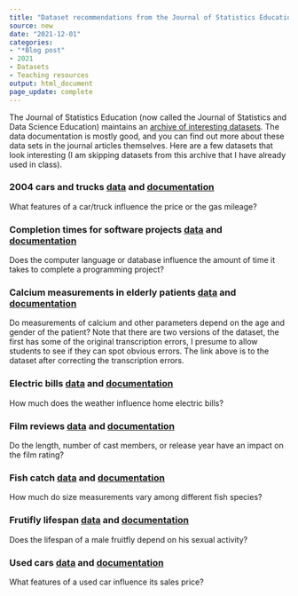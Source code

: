 ```yaml
---
title: "Dataset recommendations from the Journal of Statistics Education"
source: new
date: "2021-12-01"
categories:
- "*Blog post"
- 2021
- Datasets
- Teaching resources
output: html_document
page_update: complete
---
```


The Journal of Statistics Education (now called the Journal of Statistics and Data Science Education) maintains an [archive of interesting datasets][jse01]. The data documentation is mostly good, and you can find out more about these data sets in the journal articles themselves. Here are a few datasets that look interesting (I am skipping datasets from this archive that I have already used in class).

<!--more-->

### 2004 cars and trucks [data][jse02] and [documentation][jse03]

What features of a car/truck influence the price or the gas mileage?

### Completion times for software projects [data][jse04] and [documentation][jse05]

Does the computer language or database influence the amount of time it takes to complete a programming project?

### Calcium measurements in elderly patients [data][jse06] and [documentation][jse07]

Do measurements of calcium and other parameters depend on the age and gender of the patient? Note that there are two versions of the dataset, the first has some of the original transcription errors, I presume to allow students to see if they can spot obvious errors. The link above is to the dataset after correcting the transcription errors.

### Electric bills [data][jse08] and [documentation][jse09]

How much does the weather influence home electric bills?

### Film reviews [data][jse10] and [documentation][jse11]

Do the length, number of cast members, or release year have an impact on the film rating?

### Fish catch [data][jse12] and [documentation][jse13]

How much do size measurements vary among different fish species?

### Frutifly lifespan [data][jse14] and [documentation][jse15]

Does the lifespan of a male fruitfly depend on his sexual activity?

### Used cars [data][jse16] and [documentation][jse17]

 What features of a used car influence its sales price?

[jse01]: http://jse.amstat.org/jse_data_archive.htm
[jse02]: http://jse.amstat.org/datasets/04cars.dat.txt
[jse03]: http://jse.amstat.org/datasets/04cars.txt
[jse04]: http://jse.amstat.org/datasets/aptness.dat.txt
[jse05]: http://jse.amstat.org/datasets/aptness.txt
[jse06]: http://jse.amstat.org/datasets/calciumgood.dat.txt
[jse07]: http://jse.amstat.org/datasets/calcium.txt
[jse08]: http://jse.amstat.org/datasets/electricbill.dat.txt
[jse09]: http://jse.amstat.org/datasets/electricbill.txt
[jse10]: http://jse.amstat.org/datasets/films.dat.txt
[jse11]: http://jse.amstat.org/datasets/films.txt
[jse12]: http://jse.amstat.org/datasets/fishcatch.dat.txt
[jse13]: http://jse.amstat.org/datasets/fishcatch.txt
[jse14]: http://jse.amstat.org/datasets/fruitfly.dat.txt
[jse15]: http://jse.amstat.org/datasets/fruitfly.txt
[jse16]: http://jse.amstat.org/datasets/kuiper.xls
[jse17]: http://jse.amstat.org/datasets/kuiper%20data%20set%20desc.txt
